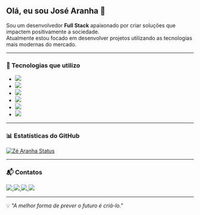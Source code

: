 ## Olá, eu sou José Aranha 👋

Sou um desenvolvedor **Full Stack** apaixonado por criar soluções que impactem positivamente a sociedade.  
Atualmente estou focado em desenvolver projetos utilizando as tecnologias mais modernas do mercado.

---

### 🚀 Tecnologias que utilizo
- <img src="https://img.shields.io/badge/React-20232A?style=for-the-badge&logo=react&logoColor=61DAFB" />
- <img src="https://img.shields.io/badge/Node.js-43853D?style=for-the-badge&logo=node.js&logoColor=white" />
- <img src="https://img.shields.io/badge/TypeScript-3178C6?style=for-the-badge&logo=typescript&logoColor=white" />
- <img src="https://img.shields.io/badge/Chakra%20UI-319795?style=for-the-badge&logo=chakraui&logoColor=white" />
- <img src="https://img.shields.io/badge/Tailwind_CSS-38B2AC?style=for-the-badge&logo=tailwind-css&logoColor=white" />
- <img src="https://img.shields.io/badge/MongoDB-4EA94B?style=for-the-badge&logo=mongodb&logoColor=white" />

---

### 📊 Estatísticas do GitHub
[![Zé Aranha Status](https://github-readme-stats.vercel.app/api?username=zearanha&show_icons=true&theme=radical)](https://github.com/anuraghazra/github-readme-stats)

---

### 📬 Contatos
<a href="mailto:JAranha21@gmail.com">
  <img src="https://img.shields.io/badge/Email-D14836?style=for-the-badge&logo=gmail&logoColor=white" />
</a>
<a href="https://www.linkedin.com/in/josé-aranha">
  <img src="https://img.shields.io/badge/LinkedIn-0077B5?style=for-the-badge&logo=linkedin&logoColor=white" />
</a>
<a href="tel:+5575982489610">
  <img src="https://img.shields.io/badge/WhatsApp-25D366?style=for-the-badge&logo=whatsapp&logoColor=white" />
</a>
<a href="https://www.instagram.com/zespider__?igsh=MWZlaXl6bHFycjJnbg==">
  <img src="https://img.shields.io/badge/Instagram-E4405F?style=for-the-badge&logo=instagram&logoColor=white" />
</a>

---

💡 _"A melhor forma de prever o futuro é criá-lo."_ 
